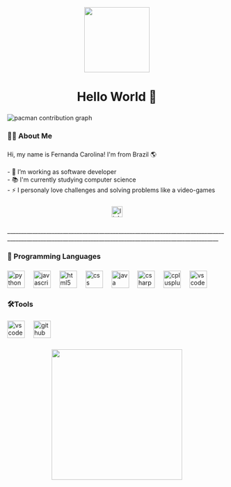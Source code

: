 <div align="center">
  <img height="150" src="https://media2.giphy.com/media/v1.Y2lkPTc5MGI3NjExaHN2MzEwcWJzN294eG5ybGZpMDdpYWpsczc2emxya3kxd291OW45NCZlcD12MV9pbnRlcm5hbF9naWZfYnlfaWQmY3Q9Zw/nuotlxgu78Ddzaq0HR/giphy.gif"  />
</div>

###

<h1 align="center">Hello World 👋</h1>

###

<picture>
  <source media="(prefers-color-scheme: dark)" srcset="https://raw.githubusercontent.com/Finni15/Finni15/output/pacman-contribution-graph-dark.svg">
  <source media="(prefers-color-scheme: light)" srcset="https://raw.githubusercontent.com/Finni15/Finni15/output/pacman-contribution-graph.svg">
  <img alt="pacman contribution graph" src="https://raw.githubusercontent.com/Finni15/Finni15/output/pacman-contribution-graph.svg">
</picture>

###

<h3 align="left">👩‍💻  About Me</h3>

###

<p align="left">Hi, my name is Fernanda Carolina! I'm from Brazil 🌎<br><br>- 🔭 I’m working as software developer<br>- 📚 I'm currently studying computer science<br>- ⚡ I personaly love challenges and solving problems like a video-games</p>

###

<div align="center">
  <a href="https://www.linkedin.com/in/fernanda-carolina-sampaio" target="_blank">
    <img src="https://img.shields.io/static/v1?message=LinkedIn&logo=linkedin&label=&color=0077B5&logoColor=white&labelColor=&style=for-the-badge" height="25" alt="linkedin logo"  />
  </a>
</div>

###

<p align="left">__________________________________________________________________________________________________________________________________________________________</p>

###

<h3 align="left">🧠 Programming Languages</h3>

###

<div align="left">
  <img src="https://cdn.jsdelivr.net/gh/devicons/devicon/icons/python/python-original.svg" height="40" alt="python logo"  />
  <img width="12" />
  <img src="https://cdn.jsdelivr.net/gh/devicons/devicon/icons/javascript/javascript-original.svg" height="40" alt="javascript logo"  />
  <img width="12" />
  <img src="https://cdn.jsdelivr.net/gh/devicons/devicon/icons/html5/html5-original.svg" height="40" alt="html5 logo"  />
  <img width="12" />
  <img src="https://cdn.jsdelivr.net/gh/devicons/devicon/icons/css3/css3-original.svg" height="40" alt="css logo"  />
  <img width="12" />
  <img src="https://cdn.jsdelivr.net/gh/devicons/devicon/icons/java/java-original.svg" height="40" alt="java logo"  />
  <img width="12" />
  <img src="https://cdn.jsdelivr.net/gh/devicons/devicon/icons/csharp/csharp-original.svg" height="40" alt="csharp logo"  />
  <img width="12" />
  <img src="https://cdn.jsdelivr.net/gh/devicons/devicon/icons/cplusplus/cplusplus-original.svg" height="40" alt="cplusplus logo"  />
  <img width="12" />
  <img src="https://cdn.jsdelivr.net/gh/devicons/devicon/icons/vscode/vscode-original.svg" height="40" alt="vscode logo"  />
</div>

###

<h3 align="left">🛠Tools</h3>

###

<div align="left">
  <img src="https://cdn.jsdelivr.net/gh/devicons/devicon/icons/vscode/vscode-original.svg" height="40" alt="vscode logo"  />
  <img width="12" />
  <img src="https://cdn.jsdelivr.net/gh/devicons/devicon/icons/github/github-original.svg" height="40" alt="github logo"  />
</div>

###

<div align="center">
  <img height="300" src="https://i.pinimg.com/736x/de/9f/ac/de9fac23ab831da3e0746c6fbe2b367e.jpg"  />
</div>

###

